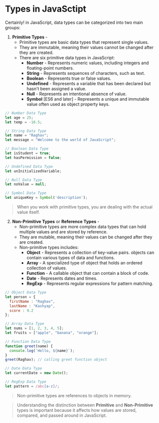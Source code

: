 # Types in JavaSctipt

Certainly! in JavaScript, data types can be categorized into two main groups:
1. **Primitive Types** - 
   - Primitive types are basic data types that represent single values.
   - They are immutable, meaning their values cannot be changed after they are created.
   - There are six primitive data types in JavaScript:
     - **Number** - Represents numeric values, including integers and floating-point numbers.
     - **String** - Represents sequences of characters, such as text.
     - **Boolean** - Represents true or false values.
     - **Undefined** - Represents a variable that has been declared but hasn't been assigned a value.
     - **Null** - Represents an intentional absence of value.
     - **Symbol** [ES6 and later] - Represents a unique and immutable value often used as object property keys.
  ```js
  // Number Data Type
  let age = 25;
  let temp = -10.5;

  // String Data Type
  let name = "Raghav";
  let message = "Welcome to the world of JavaScript";

  // Boolean Data Type
  let isStudent = true;
  let hasPermission = false;

  // Undefined Data Type
  let unInitializedVariable;

  // Null Data Type
  let noValue = null;

  // Symbol Data Type
  let uniqueKey = Symbol('description');
  ```

> When you work with primitive types, you are dealing with the actual value itself.

2. **Non-Primitive Types** or **Reference Types** -
   - Non-primitive types are more complex data types that can hold multiple values and are stored by reference.
   - They are mutable, meaning their values can be changed after they are created.
   - Non-primitive types includes:
     - **Object** - Represents a collection of key-value pairs. objects can contain various types of data and functions.
     - **Array** - A specialized type of object that holds an ordered collection of values.
     - **Function** - A callable object that can contain a block of code.
     - **Date** - Represents dates and times.
     - **RegExp** - Represents regular expressions for pattern matching. 
  ```js
  // Object Data Type
  let person = {
    firstName : "Raghav",
    lastName : "Kashyap",
    score : 9.2
  };

  // Array Data Type
  let nums = [1, 2, 3, 4, 5];
  let fruits = ["apple", "banana", "orange"];

  // Function Data Type
  function greet(name) {
    console.log(`Hello, ${name}`);
  }
  greet(Raghav); // calling greet function object

  // Date Data Type
  let currentDate = new Date();

  // RegExp Data Type
  let pattern = /abc[a-z]/;
  ```

  > Non-primitive types are references to objects in memory.

  > Understanding the distinction between **Primitive** and **Non-Primitive** types is important because it affects how values are stored, compared, and passed around in JavaScript.